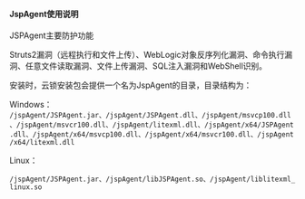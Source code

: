 #### JspAgent使用说明

JSPAgent主要防护功能

Struts2漏洞（远程执行和文件上传）、WebLogic对象反序列化漏洞、命令执行漏洞、任意文件读取漏洞、文件上传漏洞、SQL注入漏洞和WebShell识别。

安装时，云锁安装包会提供一个名为JspAgent的目录，目录结构为：

Windows：
`/jspAgent/JSPAgent.jar、/jspAgent/JSPAgent.dll、/jspAgent/msvcp100.dll、/jspAgent/msvcr100.dll、/jspAgent/litexml.dll、/jspAgent/x64/JSPAgent.dll、/jspAgent/x64/msvcp100.dll、/jspAgent/x64/msvcr100.dll、/jspAgent/x64/litexml.dll`

Linux：

`/jspAgent/JSPAgent.jar、/jspAgent/libJSPAgent.so、/jspAgent/liblitexml_linux.so`



